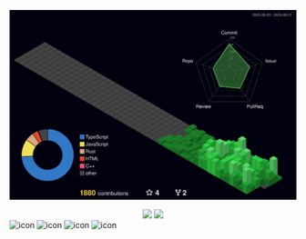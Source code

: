 ![](./profile-3d-contrib/profile-night-green.svg)
<div align="center">
  <div display="gird" grid-template-colmns: 1fr 1fr> 
    <img src="https://github-readme-stats.vercel.app/api/top-langs/?username=jaemin1005&exclude_repo=jaemin1005.github.io&layout=compact&theme=tokyonight" />
    <img src="https://github-readme-stats.vercel.app/api?username=jaemin1005&theme=tokyonight&show_icons=true" width="47%"/>
  </div>
</div>
<!--
**jaemin1005/jaemin1005** is a ✨ _special_ ✨ repository because its `README.md` (this file) appears on your GitHub profile.
<a href="https://github.com/devxb/gitanimals">
<img
  src="https://render.gitanimals.org/farms/"
  width="600"
  height="300"
/>
</a>
<div display="flex" align="center">
  <img src="https://techstack-generator.vercel.app/js-icon.svg" alt="icon" width="65" height="65" />
  <img src="https://techstack-generator.vercel.app/ts-icon.svg" alt="icon" width="65" height="65" />
<!--   <img src="https://techstack-generator.vercel.app/react-icon.svg" alt="icon" width="65" height="65" /> -->
<!--   <img src="https://techstack-generator.vercel.app/webpack-icon.svg" alt="icon" width="65" height="65" /> -->
  <img src="https://techstack-generator.vercel.app/prettier-icon.svg" alt="icon" width="65" height="65" />
  <img src="https://techstack-generator.vercel.app/restapi-icon.svg" alt="icon" width="65" height="65" />
  <img src="https://techstack-generator.vercel.app/github-icon.svg" alt="icon" width="65" height="65" />
  <img src="https://techstack-generator.vercel.app/aws-icon.svg" alt="icon" width="65" height="65" />
<!--   <img src="https://techstack-generator.vercel.app/mysql-icon.svg" alt="icon" width="65" height="65" /> -->
<!--   <img src="https://techstack-generator.vercel.app/python-icon.svg" alt="icon" width="65" height="65" /> -->
</div>

